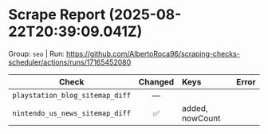 # Scrape Report (2025-08-22T20:39:09.041Z)

Group: `seo`  |  Run: https://github.com/AlbertoRoca96/scraping-checks-scheduler/actions/runs/17165452080

| Check | Changed | Keys | Error |
|---|:---:|:--|:--|
| `playstation_blog_sitemap_diff` | — |  |  |
| `nintendo_us_news_sitemap_diff` | ✅ | added, nowCount |  |
